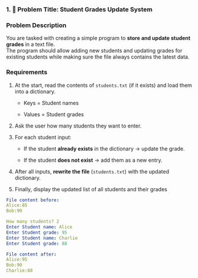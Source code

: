 ### 1. 📝 Problem Title: **Student Grades Update System**

### **Problem Description**

You are tasked with creating a simple program to **store and update student grades** in a text file.  
The program should allow adding new students and updating grades for existing students while making sure the file always contains the latest data.

### **Requirements**

1. At the start, read the contents of `students.txt` (if it exists) and load them into a dictionary.
    
    - Keys = Student names
        
    - Values = Student grades
        
2. Ask the user how many students they want to enter.
    
3. For each student input:
    
    - If the student **already exists** in the dictionary → update the grade.
        
    - If the student **does not exist** → add them as a new entry.
        
4. After all inputs, **rewrite the file** (`students.txt`) with the updated dictionary.
    
5. Finally, display the updated list of all students and their grades
   
```yaml
File content before:
Alice:85
Bob:90

How many students? 2
Enter Student name: Alice
Enter Student grade: 95
Enter Student name: Charlie
Enter Student grade: 88

File content after:
Alice:95
Bob:90
Charlie:88

```

